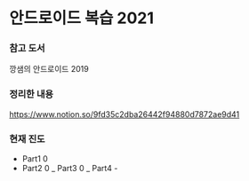 # 안드로이드 복습 2021

### 참고 도서
깡샘의 안드로이드 2019


### 정리한 내용
https://www.notion.so/9fd35c2dba26442f94880d7872ae9d41


### 현재 진도
- Part1 0
- Part2 0
_ Part3 0
_ Part4 -
